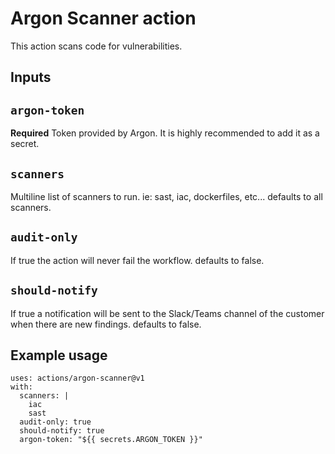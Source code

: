 # Argon Scanner action

This action scans code for vulnerabilities.

## Inputs

## `argon-token`

**Required** Token provided by Argon. It is highly recommended to add it as a secret.

## `scanners`

Multiline list of scanners to run. ie: sast, iac, dockerfiles, etc... defaults to all scanners.

## `audit-only`

If true the action will never fail the workflow. defaults to false.

## `should-notify`

If true a notification will be sent to the Slack/Teams channel of the customer when there are new findings. defaults to false.

## Example usage

```
uses: actions/argon-scanner@v1
with:
  scanners: |
    iac
    sast
  audit-only: true
  should-notify: true
  argon-token: "${{ secrets.ARGON_TOKEN }}"
```
